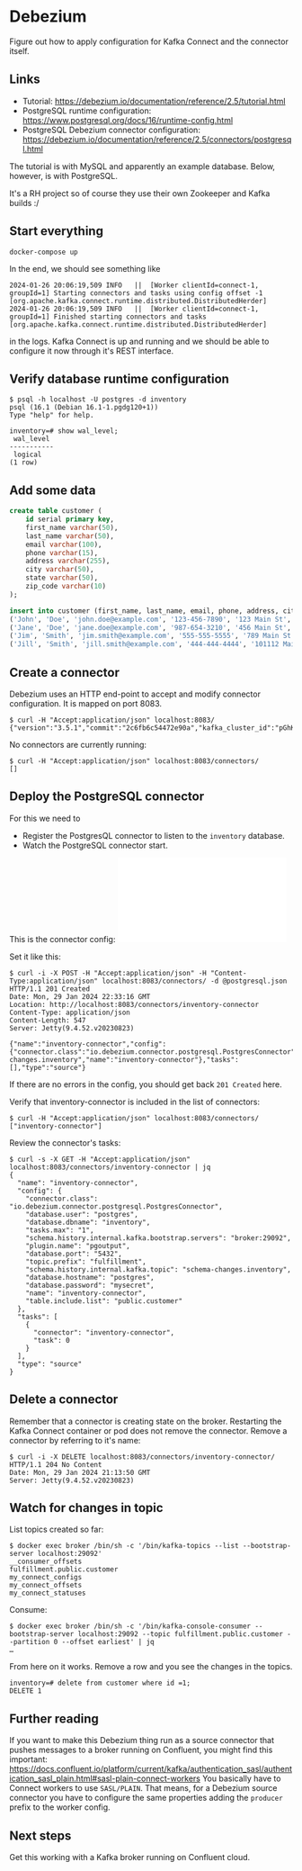 # Debezium

Figure out how to apply configuration for Kafka Connect and the connector itself.

## Links

- Tutorial: <https://debezium.io/documentation/reference/2.5/tutorial.html>
- PostgreSQL runtime configuration: <https://www.postgresql.org/docs/16/runtime-config.html>
- PostgreSQL Debezium connector configuration: <https://debezium.io/documentation/reference/2.5/connectors/postgresql.html>

The tutorial is with MySQL and apparently an example database. Below, however, is with PostgreSQL.

It's a RH project so of course they use their own Zookeeper and Kafka builds :/

## Start everything

    docker-compose up

In the end, we should see something like

```raw
2024-01-26 20:06:19,509 INFO   ||  [Worker clientId=connect-1, groupId=1] Starting connectors and tasks using config offset -1   [org.apache.kafka.connect.runtime.distributed.DistributedHerder]
2024-01-26 20:06:19,509 INFO   ||  [Worker clientId=connect-1, groupId=1] Finished starting connectors and tasks   [org.apache.kafka.connect.runtime.distributed.DistributedHerder]
```

in the logs. Kafka Connect is up and running and we should be able to configure it now through it's REST interface.

## Verify database runtime configuration

    $ psql -h localhost -U postgres -d inventory
    psql (16.1 (Debian 16.1-1.pgdg120+1))
    Type "help" for help.

    inventory=# show wal_level;
     wal_level
    -----------
     logical
    (1 row)

## Add some data

```sql
create table customer (
    id serial primary key,
    first_name varchar(50),
    last_name varchar(50),
    email varchar(100),
    phone varchar(15),
    address varchar(255),
    city varchar(50),
    state varchar(50),
    zip_code varchar(10)
);
```

```sql
insert into customer (first_name, last_name, email, phone, address, city, state, zip_code) values
('John', 'Doe', 'john.doe@example.com', '123-456-7890', '123 Main St', 'Anytown', 'Anystate', '12345'),
('Jane', 'Doe', 'jane.doe@example.com', '987-654-3210', '456 Main St', 'Anytown', 'Anystate', '12345'),
('Jim', 'Smith', 'jim.smith@example.com', '555-555-5555', '789 Main St', 'Anytown', 'Anystate', '12345'),
('Jill', 'Smith', 'jill.smith@example.com', '444-444-4444', '101112 Main St', 'Anytown', 'Anystate', '12345');
```

## Create a connector

Debezium uses an HTTP end-point to accept and modify connector configuration. It is mapped on port 8083.

    $ curl -H "Accept:application/json" localhost:8083/
    {"version":"3.5.1","commit":"2c6fb6c54472e90a","kafka_cluster_id":"pGhKRa65SaKs6hCM1g8StQ"}

No connectors are currently running:

    $ curl -H "Accept:application/json" localhost:8083/connectors/
    []

## Deploy the PostgreSQL connector

For this we need to

- Register the PostgresQL connector to listen to the `inventory` database.
- Watch the PostgreSQL connector start.

This is the connector config: ![postgresql.json](postgresql.json)

 Set it like this:

    $ curl -i -X POST -H "Accept:application/json" -H "Content-Type:application/json" localhost:8083/connectors/ -d @postgresql.json
    HTTP/1.1 201 Created
    Date: Mon, 29 Jan 2024 22:33:16 GMT
    Location: http://localhost:8083/connectors/inventory-connector
    Content-Type: application/json
    Content-Length: 547
    Server: Jetty(9.4.52.v20230823)

    {"name":"inventory-connector","config":{"connector.class":"io.debezium.connector.postgresql.PostgresConnector","tasks.max":"1","plugin.name":"pgoutput","database.hostname":"postgres","database.port":"5432","database.user":"postgres","database.password":"mysecret","database.dbname":"postgres","topic.prefix":"fulfillment","table.include.list":"public.inventory","schema.history.internal.kafka.bootstrap.servers":"kafka:9092","schema.history.internal.kafka.topic":"schema-changes.inventory","name":"inventory-connector"},"tasks":[],"type":"source"}

If there are no errors in the config, you should get back `201 Created` here.

Verify that inventory-connector is included in the list of connectors:

    $ curl -H "Accept:application/json" localhost:8083/connectors/
    ["inventory-connector"]

Review the connector's tasks:

    $ curl -s -X GET -H "Accept:application/json" localhost:8083/connectors/inventory-connector | jq
    {
      "name": "inventory-connector",
      "config": {
        "connector.class": "io.debezium.connector.postgresql.PostgresConnector",
        "database.user": "postgres",
        "database.dbname": "inventory",
        "tasks.max": "1",
        "schema.history.internal.kafka.bootstrap.servers": "broker:29092",
        "plugin.name": "pgoutput",
        "database.port": "5432",
        "topic.prefix": "fulfillment",
        "schema.history.internal.kafka.topic": "schema-changes.inventory",
        "database.hostname": "postgres",
        "database.password": "mysecret",
        "name": "inventory-connector",
        "table.include.list": "public.customer"
      },
      "tasks": [
        {
          "connector": "inventory-connector",
          "task": 0
        }
      ],
      "type": "source"
    }

## Delete a connector

Remember that a connector is creating state on the broker. Restarting the Kafka Connect container or pod does not remove the connector. Remove a connector by referring to it's name:

    $ curl -i -X DELETE localhost:8083/connectors/inventory-connector/
    HTTP/1.1 204 No Content
    Date: Mon, 29 Jan 2024 21:13:50 GMT
    Server: Jetty(9.4.52.v20230823)

## Watch for changes in topic

List topics created so far:

    $ docker exec broker /bin/sh -c '/bin/kafka-topics --list --bootstrap-server localhost:29092'
    __consumer_offsets
    fulfillment.public.customer
    my_connect_configs
    my_connect_offsets
    my_connect_statuses

Consume:

    $ docker exec broker /bin/sh -c '/bin/kafka-console-consumer --bootstrap-server localhost:29092 --topic fulfillment.public.customer --partition 0 --offset earliest' | jq
    …

From here on it works. Remove a row and you see the changes in the topics.

    inventory=# delete from customer where id =1;
    DELETE 1

## Further reading

If you want to make this Debezium thing run as a source connector that pushes messages to a broker running on Confluent, you might find this important:
<https://docs.confluent.io/platform/current/kafka/authentication_sasl/authentication_sasl_plain.html#sasl-plain-connect-workers>
You basically have to Connect workers to use `SASL/PLAIN`. That means, for a Debezium source connector you have to configure the same properties adding the `producer` prefix to the worker config.

## Next steps

Get this working with a Kafka broker running on Confluent cloud.
